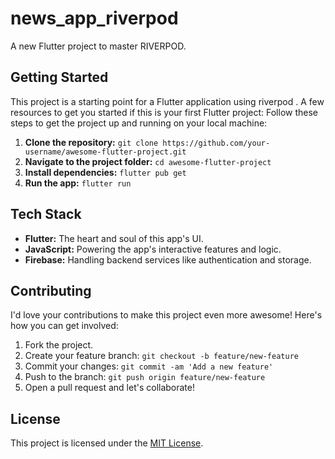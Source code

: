 # news_app_riverpod

A new Flutter project to master RIVERPOD.

## Getting Started

This project is a starting point for a Flutter application using riverpod .
A few resources to get you started if this is your first Flutter project:
Follow these steps to get the project up and running on your local machine:

1. **Clone the repository:** `git clone https://github.com/your-username/awesome-flutter-project.git`
2. **Navigate to the project folder:** `cd awesome-flutter-project`
3. **Install dependencies:** `flutter pub get`
4. **Run the app:** `flutter run`
## Tech Stack
- **Flutter:** The heart and soul of this app's UI.
- **JavaScript:** Powering the app's interactive features and logic.
- **Firebase:** Handling backend services like authentication and storage.


## Contributing

I'd love your contributions to make this project even more awesome! Here's how you can get involved:

1. Fork the project.
2. Create your feature branch: `git checkout -b feature/new-feature`
3. Commit your changes: `git commit -am 'Add a new feature'`
4. Push to the branch: `git push origin feature/new-feature`
5. Open a pull request and let's collaborate!

## License

This project is licensed under the [MIT License](LICENSE).
